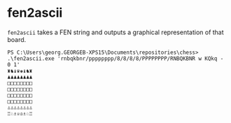 # fen2ascii

`fen2ascii` takes a FEN string and outputs a graphical representation of that
board.

```
PS C:\Users\georg.GEORGEB-XPS15\Documents\repositories\chess> .\fen2ascii.exe 'rnbqkbnr/pppppppp/8/8/8/8/PPPPPPPP/RNBQKBNR w KQkq - 0 1'
♜♞♝♛♚♝♞♜
♟♟♟♟♟♟♟♟
□□□□□□□□
□□□□□□□□
□□□□□□□□
□□□□□□□□
♙♙♙♙♙♙♙♙
♖♘♗♕♔♗♘♖
```
